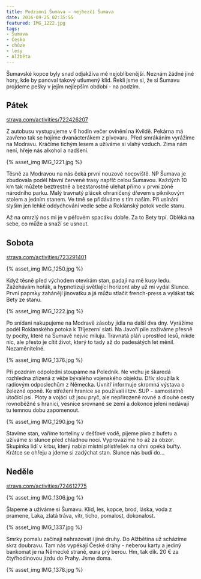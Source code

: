 ```yaml
---
title: Podzimní Šumava – nejhezčí Šumava
date: 2016-09-25 02:35:55
featured: IMG_1222.jpg
tags:
- Šumava
- Česko
- chůze
- lesy
- Alžběta
---
```

Šumavské kopce byly snad odjakživa mé nejoblíbenější. Neznám žádné jiné hory, kde by panoval takový utlumený klid. Řekli jsme si, že si Šumavu projdeme pešky v jejím nejlepším období - na podzim.
<!-- more -->

## Pátek ##
[strava.com/activities/722426207](https://www.strava.com/activities/722426207)

Z autobusu vystupujeme v 6 hodin večer ovínění na Kvildě. Pekárna má zavřeno tak se hojíme dvanácterákem z pivovaru. Před smrákáním vyrážíme na Modravu. Kráčíme tichým lesem a užíváme si vlahý vzduch. Zima nám není, hřeje nás alkohol a nadšení.

{% asset_img IMG_1221.jpg %}

Těsně za Modravou na nás čeká první nouzové nocoviště. NP Šumava je zbudovala podél hlavní červené trasy napříč celou Šumavou. Každých 10 km tak můžete beztrestně  a bezstarostně ulehat přímo v první zóně národního parku. Malý travnatý plácek ohraničený dřevem s piknikovým stolem a jedním stanem. Ve tmě se přidáváme s tím naším. Při usínání slyším jen lehké oddychování vedle sebe a Roklanský potok vedle stanu.

Až na omrzlý nos mi je v péřovém spacáku dobře. Za to Bety trpí. Obléká na sebe, co může a snaží se usnout.

## Sobota ##
[strava.com/activities/723291401](https://www.strava.com/activities/723291401)

{% asset_img IMG_1250.jpg %}

Když těsně před východem otevírám stan, padají na mě kusy ledu. Zažehávám hořák, a hypnotizuji světlající horizont aby už mi vydal Slunce. První paprsky zahánějí jinovatku a já můžu stlačit french-press a vylákat tak Bety ze stanu.

{% asset_img IMG_1222.jpg %}

Po snídani nakupujeme na Modravě zásoby jídla na další dva dny. Vyrážíme podél Roklanského potoka k Tříjezerní slati. Na Javoří pile zažíváme přesně ty pocity, které na Šumavě nejvíc miluju. Travnatá pláň uprostřed lesů, nikde nic, ale přesto je cítit život, který to tady až do padesátých let měnil. Nezaměnitelné.

{% asset_img IMG_1376.jpg %}

Při pozdním odpoledni stoupáme na Poledník. Ne vrchu je škaredá rozhledna zřízená z věže bývalého vojenského objektu. Dřív sloužila k radiovým odposlechům z Německa. Uvnitř informuje skromná výstava o železné oponě. Ke střežení hranice se používali i tzv. SUP - samostatně útočící psi. Ploty a vojáci už jsou pryč, ale nepřirozeně rovné a dlouhé cesty rovnoběžné s hranicí, vesnice srovnané se zemí a dokonce jeleni nedávají tu temnou dobu zapomenout.

{% asset_img IMG_1290.jpg %}

Stavíme stan, vaříme torteliny v dešťové vodě, pijeme pivo z bufetu a užíváme si slunce před chladnou nocí. Vyprovázíme ho až za obzor. Skupinka lidí v krbu, který nabízí místní přístřešek na ohni opéká buřty. Krátce se ohřeju a jdeme si zadýchat stan.
Slunce nás budí do...

## Neděle ##
[strava.com/activities/724612775](https://www.strava.com/activities/724612775)

{% asset_img IMG_1306.jpg %}

Šlapeme a užíváme si Šumavu. Klid, les, kopce, brod, láska, voda z pramene, Laka, zlatá tráva, vítr, ticho, pomalost, dokonalost.

{% asset_img IMG_1337.jpg %}

Smrky pomalu začínají nahrazovat i jiné druhy. Do Alžbětína už scházíme skrz doubravu. Tam nás vypékají České dráhy - neberou karty a jediný bankomat je na Německé straně, eura prý berou. Hm, tak dík. 20 € za čtyřhodinovou jízdu do Prahy. Jsme doma.

{% asset_img IMG_1378.jpg %}




